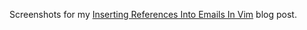 Screenshots for my [Inserting References Into Emails In Vim](https://blog.sopticek.net/2016/07/09/inserting-references-into-emails-in-vim/) blog post.
